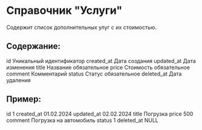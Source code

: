 # Справочник "Услуги"
Содержит список дополнительных улуг с их стоимостью.

## Содержание:
id              Уникальный идентификатор
created_at      Дата создания
updated_at      Дата изменения
title           Название                    обязательное
price           Стоимость                   обязательное
comment         Комментарий
status          Статус                      обязательное
deleted_at      Дата удаления

## Пример:
id              1
created_at      01.02.2024
updated_at      02.02.2024
title           Погрузка
price           500
comment         Погрузка на автомобиль
status          1
deleted_at      NULL
